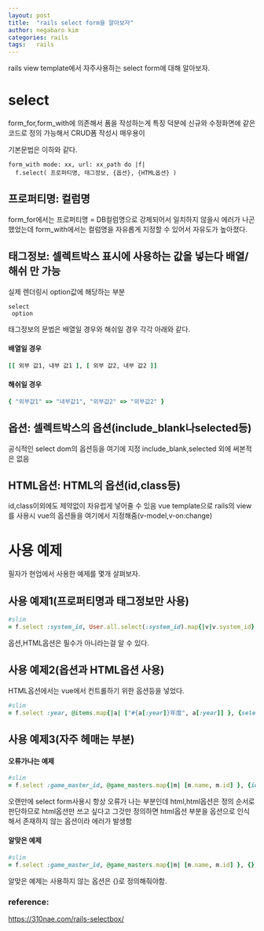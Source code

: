```yaml
---
layout: post
title:  "rails select form을 알아보자"
author: negabaro kim
categories: rails
tags:	rails
---
```


rails view template에서 자주사용하는 select form에 대해 알아보자.

# select

form_for,form_with에 의존해서 폼을 작성하는게 특징
덕분에 신규와 수정화면에 같은 코드로 정의 가능해서 CRUD폼 작성시 매우용이

기본문법은 이하와 같다.

```
form_with mode: xx, url: xx_path do |f|
  f.select( 프로퍼티명, 태그정보, {옵션}, {HTML옵션} )
```

## 프로퍼티명: 컬럼명

form_for에서는 프로퍼티명 = DB컬럼명으로 강제되어서
일치하지 않을시 에러가 나곤 했었는데 
form_with에서는 컬럼명을 자유롭게 지정할 수 있어서 자유도가 높아졌다.


## 태그정보: 셀렉트박스 표시에 사용하는 값을 넣는다 배열/해쉬 만 가능

실제 렌더링시 option값에 해당하는 부분

```
select
 option
```

태그정보의 문법은 배열일 경우와 해쉬일 경우 각각 아래와 같다.

#### 배열일 경우

```ruby
[[ 외부 값1, 내부 값1 ], [ 외부 값2, 내부 값2 ]]
```

#### 해쉬일 경우

```ruby
{ "외부값1" => "내부값1", "외부값2" => "외부값2" }
```

## 옵션: 셀렉트박스의 옵션(include_blank나selected등)

공식적인 select dom의 옵션등을 여기에 지정
include_blank,selected 외에 써본적은 없음


## HTML옵션: HTML의 옵션(id,class등)

id,class이외에도 제약없이 자유럽게 넣어줄 수 있음
vue template으로 rails의 view를 사용시 vue의 옵션들을 여기에서 지정해줌(v-model,v-on:change)

# 사용 예제

필자가 현업에서 사용한 예제를 몇개 살펴보자.


## 사용 예제1(프로퍼티명과 태그정보만 사용)

```ruby
#slim                         
= f.select :system_id, User.all.select(:system_id).map{|v|v.system_id}
```

옵션,HTML옵션은 필수가 아니라는걸 알 수 있다.

## 사용 예제2(옵션과 HTML옵션 사용)

HTML옵션에서는 vue에서 컨트롤하기 위한 옵션등을 넣었다.

```ruby
#slim
= f.select :year, @items.map{|a| ["#{a[:year]}年度", a[:year]] }, {selected: session[:ro_year]},  {'v-model': 'year', 'v-on:change': 'onChange'}
```

## 사용 예제3(자주 헤매는 부분)

#### 오류가나는 예제

```ruby
#slim
= f.select :game_master_id, @game_masters.map{|m| [m.name, m.id] }, {id: 'xx'}
```

오랜만에 select form사용시 항상 오류가 나는 부분인데 html,html옵션은 정의 순서로 판단하므로
html옵션만 쓰고 싶다고 그것만 정의하면 html옵션 부분을 옵션으로 인식해서 존재하지 않는 옵션이라 에러가 발생함


#### 알맞은 예제

```ruby
#slim
= f.select :game_master_id, @game_masters.map{|m| [m.name, m.id] }, {}, {id: 'xx'}
```

알맞은 예제는 사용하지 않는 옵션은 {}로 정의해줘야함.


### reference:
https://310nae.com/rails-selectbox/